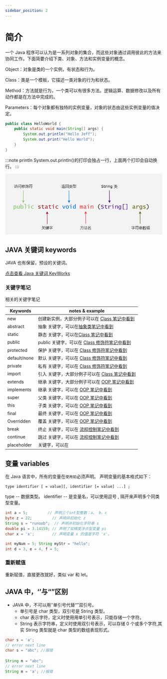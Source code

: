 ```yaml
---
sidebar_position: 2
---
```


# 简介

一个 Java 程序可以认为是一系列对象的集合，而这些对象通过调用彼此的方法来协同工作。下面简要介绍下类、对象、方法和实例变量的概念。

Object：对象是类的一个实例，有状态和行为。

Class：类是一个模板，它描述一类对象的行为和状态。

Method：方法就是行为，一个类可以有很多方法。逻辑运算、数据修改以及所有动作都是在方法中完成的。

Parameters：每个对象都有独特的实例变量，对象的状态由这些实例变量的值决定。

```java
public class HelloWorld {
    public static void main(String[] args) {
        System.out.println("Hello Jeff");
        System.out.print("Hello World");
    }
}
```

:::note println
System.out.println()的打印会独占一行，上面两个打印会自动换行。
:::

![基础](../images/java-basic-1.jpeg)

## JAVA 关键词 keywords

JAVA 也有保留，预设的关键词。

[点击查看 Java 关键词 KeyWorks](https://docs.oracle.com/javase/specs/jls/se17/html/jls-3.html#jls-3.9)

### 关键字笔记

相关的关键字笔记

| Keywords     | notes & example                                                                    |
| ------------ | ---------------------------------------------------------------------------------- |
| new          | 创建新实例，大部分例子可以在 [Class 笔记中看到](../Class/basic)                    |
| abstract     | 抽象 关键字，可以在[抽象类笔记中看到](../Class/abstract)                           |
| static       | 静态 关键字，可以在[Class 笔记中看到](../Class/basic#class-中当静态与实例)         |
| public       | public 关键字，可以在 [Class 修饰符笔记中看到](../Class/modifiers)                 |
| protected    | 保护 关键字，可以在 [Class 修饰符笔记中看到](../Class/modifiers)                   |
| default/none | 默认 关键字，可以在 [Class 修饰符笔记中看到](../Class/modifiers)                   |
| private      | 私有 关键字，可以在 [Class 修饰符笔记中看到](../Class/modifiers)                   |
| import       | 引入 关键字，大部分例子可以在 [Class 笔记中看到](../Class/basic)                   |
| extends      | 继承 关键字，大部分例子可以在 [OOP 笔记中看到](../OOP/inheritance#继承关键字)      |
| implements   | 继承 关键字，可以在 [OOP 笔记中看到](../OOP/inheritance#继承关键字)                |
| super        | 父类 关键字，可以在 [OOP 笔记中看到](../OOP/inheritance#super)                     |
| this         | 子类 关键字，可以在 [OOP 笔记中看到](../OOP/inheritance#this)                      |
| final        | 最终 关键字，可以在 [OOP 笔记中看到](../OOP/inheritance#final)                     |
| Overridden   | 覆盖 关键字，可以在 [OOP 笔记中看到](../OOP/inheritance#overridden)                |
| break        | 终止 关键字，可以在 [流程控制笔记中看到](../ControlFlow/loopControl#break-终止)    |
| continue     | 跳过 关键字，可以在 [流程控制笔记中看到](../ControlFlow/loopControl#continue-跳过) |
| placeholder  | 关键字，可以在                                                                     |

## 变量 variables

在 Java 语言中，所有的变量在`使用前`必须声明。
声明变量的基本格式如下：

```
type identifier [ = value][, identifier [= value] ...] ;
```

type -- 数据类型。
identifier -- 是变量名，可以使用逗号 , 隔开来声明多个同类型变量。

```java title="初始化例子"
int a = 5;         // 声明三个int型整数：a、 b、c
byte z = 22;         // 声明并初始化 z
String s = "runoob";  // 声明并初始化字符串 s
double pi = 3.14159; // 声明了双精度浮点型变量 pi
char x = 'x';        // 声明变量 x 的值是字符 'x'。
```

```java title="不同类型分号分隔，同类型逗号分隔"
int myNum = 5; String myStr = "hello";
int d = 3, e = 4, f = 5;
```

### 重新赋值

重新赋值，直接更改就好，类似 var 和 let。

## JAVA 中，‘’与“”区别

- JAVA 中，不可以用‘’单引号代替“”双引号。
  - 单引号是 char 类型，双引号是 String 类型。
  - char 表示字符，定义时使用用单引号表示，只能存储一个字符。
  - String 表示字符串，定义时使用双引号表示，可以存储 0 个或多个字符,其实 String 类型就是 char 类型的数组表现形式。

```java title="单双引号区别"
char s = 'a';
// error next line
char s = "abc"; //报错

String m = "abc";
// error next line
String m = 'a'; //报错
```
